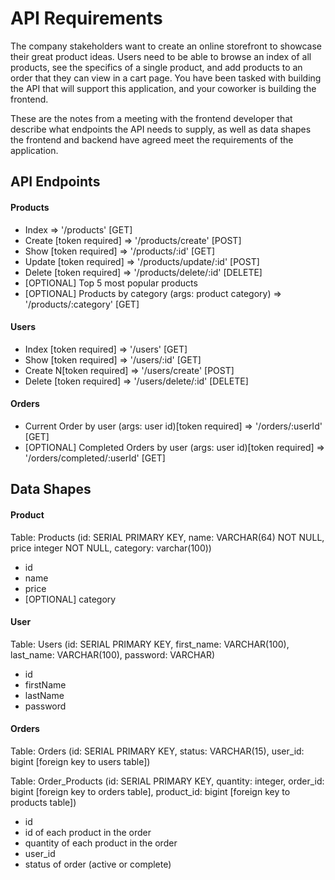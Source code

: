 # API Requirements

The company stakeholders want to create an online storefront to showcase their great product ideas. Users need to be able to browse an index of all products, see the specifics of a single product, and add products to an order that they can view in a cart page. You have been tasked with building the API that will support this application, and your coworker is building the frontend.

These are the notes from a meeting with the frontend developer that describe what endpoints the API needs to supply, as well as data shapes the frontend and backend have agreed meet the requirements of the application.

## API Endpoints

#### Products

- Index => '/products' [GET]
- Create [token required] => '/products/create' [POST]
- Show [token required] => '/products/:id' [GET]
- Update [token required] => '/products/update/:id' [POST]
- Delete [token required] => '/products/delete/:id' [DELETE]
- [OPTIONAL] Top 5 most popular products
- [OPTIONAL] Products by category (args: product category) => '/products/:category' [GET]

#### Users

- Index [token required] => '/users' [GET]
- Show [token required] => '/users/:id' [GET]
- Create N[token required] => '/users/create' [POST]
- Delete [token required] => '/users/delete/:id' [DELETE]

#### Orders

- Current Order by user (args: user id)[token required] => '/orders/:userId' [GET]
- [OPTIONAL] Completed Orders by user (args: user id)[token required] => '/orders/completed/:userId' [GET]

## Data Shapes

#### Product

Table: Products (id: SERIAL PRIMARY KEY, name: VARCHAR(64) NOT NULL, price integer NOT NULL, category: varchar(100))

- id
- name
- price
- [OPTIONAL] category

#### User

Table: Users (id: SERIAL PRIMARY KEY, first_name: VARCHAR(100), last_name: VARCHAR(100), password: VARCHAR)

- id
- firstName
- lastName
- password

#### Orders

Table: Orders (id: SERIAL PRIMARY KEY, status: VARCHAR(15), user_id: bigint [foreign key to users table])

Table: Order_Products (id: SERIAL PRIMARY KEY, quantity: integer, order_id: bigint [foreign key to orders table], product_id: bigint [foreign key to products table])

- id
- id of each product in the order
- quantity of each product in the order
- user_id
- status of order (active or complete)
